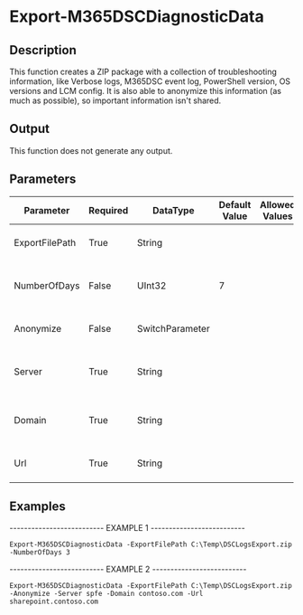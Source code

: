 ﻿# Export-M365DSCDiagnosticData

## Description

This function creates a ZIP package with a collection of troubleshooting information,
like Verbose logs, M365DSC event log, PowerShell version, OS versions and LCM config.
It is also able to anonymize this information (as much as possible), so important
information isn't shared.

## Output

This function does not generate any output.

## Parameters

| Parameter | Required | DataType | Default Value | Allowed Values | Description |
| --- | --- | --- | --- | --- | --- |
| ExportFilePath | True | String |  |  | The file path to the ZIP file that should be created. |
| NumberOfDays | False | UInt32 | 7 |  | The number of days of logs that should be exported. |
| Anonymize | False | SwitchParameter |  |  | Specify if the results should be anonymized. |
| Server | True | String |  |  | (Anonymize=True) The server name that should be renamed. |
| Domain | True | String |  |  | (Anonymize=True) The domain that should be renamed. |
| Url | True | String |  |  | (Anonymize=True) The url that should be renamed. |

## Examples

-------------------------- EXAMPLE 1 --------------------------

`Export-M365DSCDiagnosticData -ExportFilePath C:\Temp\DSCLogsExport.zip -NumberOfDays 3`


-------------------------- EXAMPLE 2 --------------------------

`Export-M365DSCDiagnosticData -ExportFilePath C:\Temp\DSCLogsExport.zip -Anonymize -Server spfe -Domain contoso.com -Url sharepoint.contoso.com`



